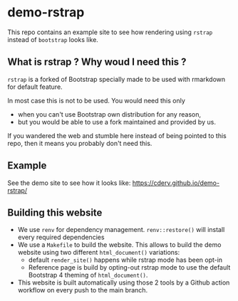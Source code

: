 
# demo-rstrap

<!-- badges: start -->
<!-- badges: end -->

This repo contains an example site to see how rendering using `rstrap` instead of `bootstrap` looks like.

## What is rstrap ? Why woud I need this ?

`rstrap` is a forked of Bootstrap specially made to be used with rmarkdown for default feature. 

In most case this is not to be used. You would need this only 

* when you can't use Bootstrap own distribution for any reason, 
* but you would be able to use a fork maintained and provided by us.

If you wandered the web and stumble here instead of being pointed to this repo, then it means you probably don't need this.

## Example

See the demo site to see how it looks like: https://cderv.github.io/demo-rstrap/ 

## Building this website

* We use `renv` for dependency management. `renv::restore()` will install every required dependencies
* We use a `Makefile` to build the website. This allows to build the demo website using two different `html_document()` variations: 
  * default `render_site()` happens while rstrap mode has been opt-in
  * Reference page is build by opting-out rstrap mode to use the default Bootstrap 4 theming of `html_document()`. 
* This website is built automatically using those 2 tools by a Github action workflow on every push to the main branch.
